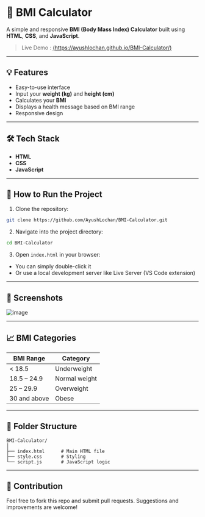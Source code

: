 # 🧮 BMI Calculator

A simple and responsive **BMI (Body Mass Index) Calculator** built using **HTML**, **CSS**, and **JavaScript**.

> Live Demo : [(https://ayushlochan.github.io/BMI-Calculator/)](https://ayushlochan.github.io/BMI-Calculator/)

---

## 💡 Features

- Easy-to-use interface
- Input your **weight (kg)** and **height (cm)**
- Calculates your **BMI**
- Displays a health message based on BMI range
- Responsive design

---

## 🛠️ Tech Stack

- **HTML**
- **CSS**
- **JavaScript**

---

## 🚀 How to Run the Project

1. Clone the repository:

```bash
git clone https://github.com/AyushLochan/BMI-Calculator.git
```

2. Navigate into the project directory:

```bash
cd BMI-Calculator
```

3. Open `index.html` in your browser:

- You can simply double-click it
- Or use a local development server like Live Server (VS Code extension)

---

## 📸 Screenshots

![image](https://github.com/user-attachments/assets/9d2403ec-33e3-487f-a241-6919f95b3c2d)


---

## 📈 BMI Categories

| BMI Range      | Category        |
|----------------|-----------------|
| < 18.5         | Underweight     |
| 18.5 – 24.9    | Normal weight   |
| 25 – 29.9      | Overweight      |
| 30 and above   | Obese           |

---

## 📂 Folder Structure

```
BMI-Calculator/
│
├── index.html      # Main HTML file
├── style.css       # Styling
└── script.js       # JavaScript logic
```

---

## 🙌 Contribution

Feel free to fork this repo and submit pull requests. Suggestions and improvements are welcome!
